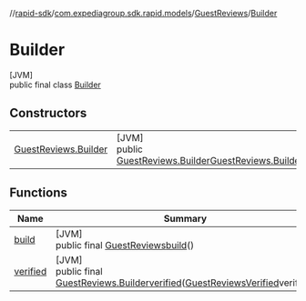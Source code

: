 //[rapid-sdk](../../../../index.md)/[com.expediagroup.sdk.rapid.models](../../index.md)/[GuestReviews](../index.md)/[Builder](index.md)

# Builder

[JVM]\
public final class [Builder](index.md)

## Constructors

| | |
|---|---|
| [GuestReviews.Builder](-guest-reviews.-builder.md) | [JVM]<br>public [GuestReviews.Builder](index.md)[GuestReviews.Builder](-guest-reviews.-builder.md)([GuestReviewsVerified](../../-guest-reviews-verified/index.md)verified) |

## Functions

| Name | Summary |
|---|---|
| [build](build.md) | [JVM]<br>public final [GuestReviews](../index.md)[build](build.md)() |
| [verified](verified.md) | [JVM]<br>public final [GuestReviews.Builder](index.md)[verified](verified.md)([GuestReviewsVerified](../../-guest-reviews-verified/index.md)verified) |
